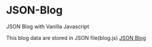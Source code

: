 # JSON-Blog
JSON Blog with Vanilla Javascript

This blog data are stored in JSON file(blog.js)
[JSON Blog](https://json-blog-2kqb4mzs7-manoj-m-01.vercel.app/)
